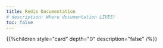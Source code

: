 ```yaml
---
title: Redis Documentation
# description: Where documentation LIVES!
toc: false
---
```

<!-- Content for this page is in /layouts/partials/home -->
{{%children style="card" depth="0" description="false" /%}}

